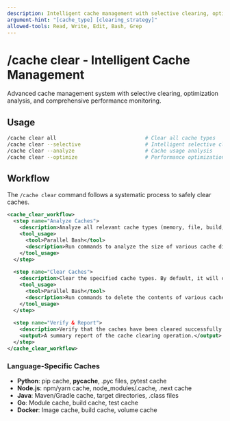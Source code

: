 ```yaml
---
description: Intelligent cache management with selective clearing, optimization analysis, and performance monitoring
argument-hint: "[cache_type] [clearing_strategy]"
allowed-tools: Read, Write, Edit, Bash, Grep
---
```


# /cache clear - Intelligent Cache Management

Advanced cache management system with selective clearing, optimization analysis, and comprehensive performance monitoring.

## Usage
```bash
/cache clear all                             # Clear all cache types
/cache clear --selective                     # Intelligent selective clearing
/cache clear --analyze                       # Cache usage analysis
/cache clear --optimize                      # Performance optimization
```

## Workflow

The `/cache clear` command follows a systematic process to safely clear caches.

```xml
<cache_clear_workflow>
  <step name="Analyze Caches">
    <description>Analyze all relevant cache types (memory, file, build, dependency, and application) to determine their size and contents. This includes language-specific caches for Python, Node.js, Java, Go, and Docker.</description>
    <tool_usage>
      <tool>Parallel Bash</tool>
      <description>Run commands to analyze the size of various cache directories.</description>
    </tool_usage>
  </step>
  
  <step name="Clear Caches">
    <description>Clear the specified cache types. By default, it will clear all identified caches. The user can specify a type (e.g., `build`, `deps`) to clear only a specific cache.</description>
    <tool_usage>
      <tool>Parallel Bash</tool>
      <description>Run commands to delete the contents of various cache directories.</description>
    </tool_usage>
  </step>
  
  <step name="Verify & Report">
    <description>Verify that the caches have been cleared successfully and generate a report detailing the cleared caches and the amount of space freed.</description>
    <output>A summary report of the cache clearing operation.</output>
  </step>
</cache_clear_workflow>
```

### Language-Specific Caches
- **Python**: pip cache, __pycache__, .pyc files, pytest cache
- **Node.js**: npm/yarn cache, node_modules/.cache, .next cache
- **Java**: Maven/Gradle cache, target directories, .class files
- **Go**: Module cache, build cache, test cache
- **Docker**: Image cache, build cache, volume cache